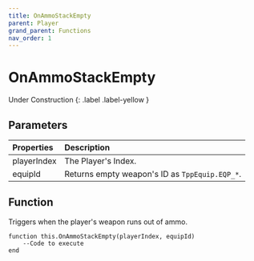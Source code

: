 ```yaml
---
title: OnAmmoStackEmpty
parent: Player
grand_parent: Functions
nav_order: 1
---
```


# OnAmmoStackEmpty
Under Construction
{: .label .label-yellow }

## Parameters

|Properties|Description|
|:-|:-|
|playerIndex|The Player's Index.|
|equipId|Returns empty weapon's ID as `TppEquip.EQP_*`.|

## Function

Triggers when the player's weapon runs out of ammo.
```
function this.OnAmmoStackEmpty(playerIndex, equipId) 
	--Code to execute
end
```